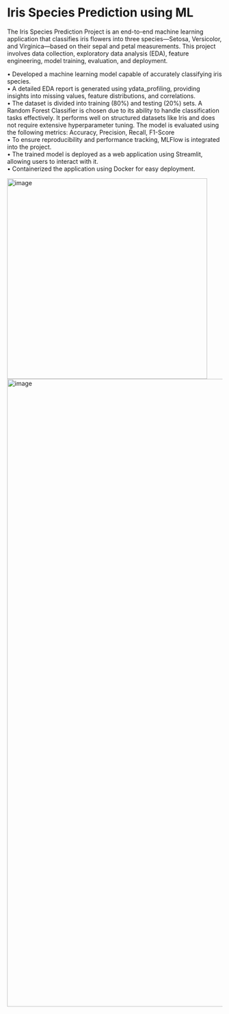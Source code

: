 # Iris Species Prediction using ML
The Iris Species Prediction Project is an end-to-end machine learning application that classifies iris flowers into three species—Setosa, Versicolor, and Virginica—based on their sepal and petal measurements. This project involves data collection, exploratory data analysis (EDA), feature engineering, model training, evaluation, and deployment.  

•	Developed a machine learning model capable of accurately classifying iris species.   
•	A detailed EDA report is generated using ydata_profiling, providing insights into missing values, feature distributions, and correlations.   
•	The dataset is divided into training (80%) and testing (20%) sets. A Random Forest Classifier is chosen due to its ability to handle classification tasks effectively. It performs well on structured datasets like Iris and does not require extensive hyperparameter tuning. The model is evaluated using the following metrics: Accuracy, Precision, Recall, F1-Score   
•	To ensure reproducibility and performance tracking, MLFlow is integrated into the project.       
•	The trained model is deployed as a web application using Streamlit, allowing users to interact with it.   
•	Containerized the application using Docker for easy deployment.   
  
<img width="468" alt="image" src="https://github.com/user-attachments/assets/c65a9c83-ed57-41ae-9b9e-990d2b0b24a4" />


<img width="1465" alt="image" src="https://github.com/user-attachments/assets/0fdf67eb-0cca-4adf-b109-5331be7c4db4" />


